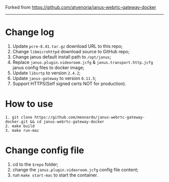 
Forked from https://github.com/atyenoria/janus-webrtc-gateway-docker

---

# Change log

1. Update `pcre-8.41.tar.gz` download URL to this repo;
2. Change `libmicrohttpd` download source to GitHub repo;
3. Change janus default install path to `/opt/janus`;
4. Replace `janus.plugin.videoroom.jcfg` & `janus.transport.http.jcfg` janus config files to docker image;
5. Update `libsrtp` to version `2.4.2`;
6. Update `janus-gateway` to version `0.11.5`;
7. Support HTTPS(Self signed certs NOT for production).

# How to use

```
1. git clone https://github.com/meonardo/janus-webrtc-gateway-docker.git && cd janus-webrtc-gateway-docker
2. make build
3. make run-mac
```

# Change config file
1. cd to the `$repo` folder;
2. change the `janus.plugin.videoroom.jcfg` config file content;
3. run `make start-mac` to start the container.

